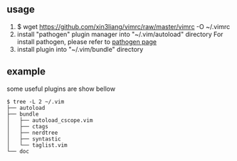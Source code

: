 ## usage
1. $ wget https://github.com/xin3liang/vimrc/raw/master/vimrc -O ~/.vimrc 
2. install "pathogen" plugin manager into  "~/.vim/autoload" directory
For install pathogen, please refer to [pathogen page](https://github.com/tpope/vim-pathogen)
3. install plugin into "~/.vim/bundle" directory

## example
some useful plugins are show bellow
```
$ tree -L 2 ~/.vim
├── autoload
├── bundle
│   ├── autoload_cscope.vim
│   ├── ctags
│   ├── nerdtree
│   ├── syntastic
│   └── taglist.vim
└── doc
```
